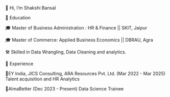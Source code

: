 👋 Hi, I’m Shakshi Bansal
 
🚀 Education

🎓 Master of Business Administration : HR & Finance || SKIT, Jaipur

🎓 Master of Commerce: Applied Business Economics || DBRAU, Agra

🛠️ Skilled in Data Wrangling, Data Cleaning and analytics.

💼 Experience

🌟EY India, JICS Consulting, ARA Resources Pvt. Ltd. (Mar 2022 - Mar 2025) Talent acquisition and HR Analytics

🌟AlmaBetter (Dec 2023 - Present) Data Science Trainee
